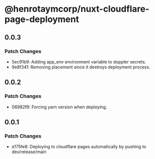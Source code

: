 # @henrotaymcorp/nuxt-cloudflare-page-deployment

## 0.0.3

### Patch Changes

- 5ec91b9: Adding app_env environment variable to doppler secrets.
- 9e8f341: Removing placement since it destroys deployment process.

## 0.0.2

### Patch Changes

- 06982f9: Forcing yarn version when deploying.

## 0.0.1

### Patch Changes

- e175fe8: Deploying to cloudflare pages automatically by pushing to dev/release/main
